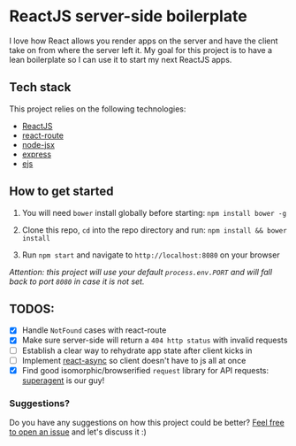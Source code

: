 # ReactJS server-side boilerplate
I love how React allows you render apps on the server and have the client take on from where the server left it.
My goal for this project is to have a lean boilerplate so I can use it to start my next ReactJS apps.

## Tech stack

This project relies on the following technologies:
- [ReactJS](https://github.com/facebook/react)
- [react-route](https://github.com/rackt/react-router)
- [node-jsx](https://github.com/petehunt/node-jsx)
- [express](https://github.com/strongloop/express)  
- [ejs](https://github.com/tj/ejs)


## How to get started
1. You will need `bower` install globally before starting: `npm install bower -g`

2. Clone this repo, `cd` into the repo directory and run: `npm install && bower install`

3. Run `npm start` and navigate to `http://localhost:8080` on your browser

_Attention: this project will use your default `process.env.PORT` and will fall back to port `8080` in case it is not set._

## TODOS:
- [x] Handle `NotFound` cases with react-route
- [x] Make sure server-side will return a `404 http status` with invalid requests
- [ ] Establish a clear way to rehydrate app state after client kicks in
- [ ] Implement [react-async](https://github.com/andreypopp/react-async) so client doesn't have to js all at once
- [x] Find good isomorphic/browserified `request` library for API requests: [superagent](https://github.com/visionmedia/superagent) is our guy!

### Suggestions?
Do you have any suggestions on how this project could be better?
[Feel free to open an issue](https://github.com/sergiocruz/react-boilerplate/issues/new) and let's discuss it :)
